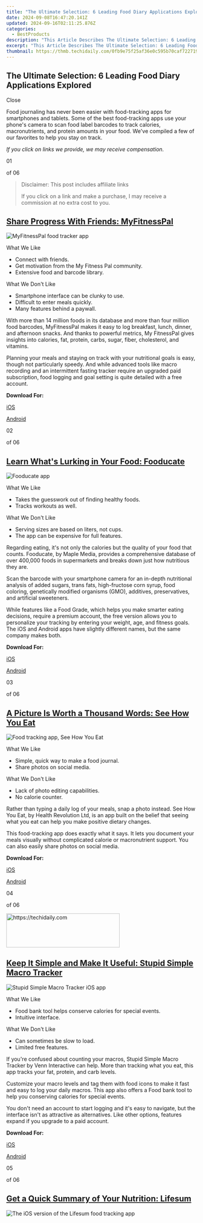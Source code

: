 ```yaml
---
title: "The Ultimate Selection: 6 Leading Food Diary Applications Explored"
date: 2024-09-08T16:47:20.141Z
updated: 2024-09-16T02:11:25.876Z
categories:
  - BestProducts
description: "This Article Describes The Ultimate Selection: 6 Leading Food Diary Applications Explored"
excerpt: "This Article Describes The Ultimate Selection: 6 Leading Food Diary Applications Explored"
thumbnail: https://thmb.techidaily.com/0fb9e75f25af36e0c595b70caf722719ae176ebbaafa4088d329d674adb3fc6f.jpg
---
```


## The Ultimate Selection: 6 Leading Food Diary Applications Explored

Close 

 Food journaling has never been easier with food-tracking apps for smartphones and tablets. Some of the best food-tracking apps use your phone's camera to scan food label barcodes to track calories, macronutrients, and protein amounts in your food. We've compiled a few of our favorites to help you stay on track.

_If you click on links we provide, we may receive compensation._ 

01

of 06

>  Disclaimer: This post includes affiliate links
>
>  If you click on a link and make a purchase, I may receive a commission at no extra cost to you.
>

## [ Share Progress With Friends: MyFitnessPal](https://www.myfitnesspal.com/)

![MyFitnessPal food tracker app](https://www.lifewire.com/thmb/iiJd9qwlFbB8hj4cwuKMNENIJ-g=/1500x0/filters:no_upscale():max_bytes(150000):strip_icc():format(webp)/001_best-food-tracker-apps-4172287-09114532fc0a4b9a901062daee7faae7.jpg) 

 What We Like

* Connect with friends.
* Get motivation from the My Fitness Pal community.
* Extensive food and barcode library.

 What We Don't Like

* Smartphone interface can be clunky to use.
* Difficult to enter meals quickly.
* Many features behind a paywall.

 With more than 14 million foods in its database and more than four million food barcodes, MyFitnessPal makes it easy to log breakfast, lunch, dinner, and afternoon snacks. And thanks to powerful metrics, My FitnessPal gives insights into calories, fat, protein, carbs, sugar, fiber, cholesterol, and vitamins.

 Planning your meals and staying on track with your nutritional goals is easy, though not particularly speedy. And while advanced tools like macro recording and an intermittent fasting tracker require an upgraded paid subscription, food logging and goal setting is quite detailed with a free account.

**Download For:** 

[ iOS ](https://apps.apple.com/app/myfitnesspal/id341232718) 

[ Android ](https://play.google.com/store/apps/details?id=com.myfitnesspal.android) 

02

of 06

## [ Learn What's Lurking in Your Food: Fooducate](https://www.fooducate.com/)

![Fooducate app](https://www.lifewire.com/thmb/EEUGjDfI7KSmykFV-Y-JpE0t7fI=/1500x0/filters:no_upscale():max_bytes(150000):strip_icc():format(webp)/Fooducate-af3f4ef7871f4b35bf32a86fcb8bd13a.jpg) 

 What We Like

* Takes the guesswork out of finding healthy foods.
* Tracks workouts as well.

 What We Don't Like

* Serving sizes are based on liters, not cups.
* The app can be expensive for full features.

 Regarding eating, it's not only the calories but the quality of your food that counts. Fooducate, by Maple Media, provides a comprehensive database of over 400,000 foods in supermarkets and breaks down just how nutritious they are.

 Scan the barcode with your smartphone camera for an in-depth nutritional analysis of added sugars, trans fats, high-fructose corn syrup, food coloring, genetically modified organisms (GMO), additives, preservatives, and artificial sweeteners.

 While features like a Food Grade, which helps you make smarter eating decisions, require a premium account, the free version allows you to personalize your tracking by entering your weight, age, and fitness goals. The iOS and Android apps have slightly different names, but the same company makes both.

**Download For:** 

[ iOS ](https://apps.apple.com/app/fooducate/id398436747) 

[ Android ](https://play.google.com/store/apps/details?id=com.fooducate.nutritionapp) 

03

of 06

## [ A Picture Is Worth a Thousand Words: See How You Eat](http://seehowyoueat.com/)

![Food tracking app, See How You Eat](https://www.lifewire.com/thmb/2E2YrGvkT8y6hGiaSmcMwq-Z9Dw=/1500x0/filters:no_upscale():max_bytes(150000):strip_icc():format(webp)/ScreenShot2018-07-12at12.32.19PM-5b4782c946e0fb0037370ee7.png) 

 What We Like

* Simple, quick way to make a food journal.
* Share photos on social media.

 What We Don't Like

* Lack of photo editing capabilities.
* No calorie counter.

 Rather than typing a daily log of your meals, snap a photo instead. See How You Eat, by Health Revolution Ltd, is an app built on the belief that seeing what you eat can help you make positive dietary changes.

 This food-tracking app does exactly what it says. It lets you document your meals visually without complicated calorie or macronutrient support. You can also easily share photos on social media.

**Download For:** 

[ iOS ](https://apps.apple.com/app/see-how-you-eat-food-diary-app/id940579920) 

[ Android ](https://play.google.com/store/apps/details?id=fi.seehowyoueat.shye) 

04

of 06

<!-- affiliate ads begin -->
<a href="https://appsumo.8odi.net/c/5597632/2137393/7443" target="_top" id="2137393">
  <img src="//a.impactradius-go.com/display-ad/7443-2137393" border="0" alt="https://techidaily.com" width="300" height="90"/>
</a>
<img height="0" width="0" src="https://appsumo.8odi.net/i/5597632/2137393/7443" style="position:absolute;visibility:hidden;" border="0" />
<!-- affiliate ads end -->

## [ Keep It Simple and Make It Useful: Stupid Simple Macro Tracker](http://www.mystupidsimpleapp.com/)

![Stupid Simple Macro Tracker iOS app](https://www.lifewire.com/thmb/_3CQrIxRbISey5pflKvIVgfxGK4=/1500x0/filters:no_upscale():max_bytes(150000):strip_icc():format(webp)/004_best-food-tracker-apps-4172287-ec44b892e10d4301a4ea97c6038cade2.jpg) 

 What We Like

* Food bank tool helps conserve calories for special events.
* Intuitive interface.

 What We Don't Like

* Can sometimes be slow to load.
* Limited free features.

 If you're confused about counting your macros, Stupid Simple Macro Tracker by Venn Interactive can help. More than tracking what you eat, this app tracks your fat, protein, and carb levels.

 Customize your macro levels and tag them with food icons to make it fast and easy to log your daily macros. This app also offers a Food bank tool to help you conserving calories for special events. 

 You don't need an account to start logging and it's easy to navigate, but the interface isn't as attractive as alternatives. Like other options, features expand if you upgrade to a paid account.

**Download For:** 

[ iOS ](https://apps.apple.com/app/stupid-simple-macro-tracker/id1210995590) 

[ Android ](https://play.google.com/store/apps/details?id=com.venninteractive.macros) 

05

of 06

## [ Get a Quick Summary of Your Nutrition: Lifesum](https://lifesum.com/)

![The iOS version of the Lifesum food tracking app](https://www.lifewire.com/thmb/YnLzLaAz4tZxa9Acx7k9D4TgW-8=/1500x0/filters:no_upscale():max_bytes(150000):strip_icc():format(webp)/005_best-food-tracker-apps-4172287-b28237c2c4414c85afccc306f5c32f35.jpg) 

<!-- affiliate ads begin -->
<span id="1424529">
					<video width="864" height="1536" style="cursor:pointer"
           poster="//a.impactradius-go.com/display-clicktoplayimage/1424529.png"
           onclick="if(!this.playClicked){this.play();this.setAttribute('controls',true);this.playClicked=true;}">
	   <source src="//a.impactradius-go.com/display-ad/16446-1424529">
	   <img src="//a.impactradius-go.com/display-clicktoplayimage/1424529.png" style="border: none; height: 100%; width: 100%; object-fit: contain">
	</video>
	<div style="width:540px;text-align:center"><a href="javascript:window.open(decodeURIComponent('https%3A%2F%2Flaganoo.pxf.io%2Fc%2F5597632%2F1424529%2F16446'), '_blank');void(0);">Click here</a></div>
</span>
<img height="0" width="0" src="https://imp.pxf.io/i/5597632/1424529/16446" style="position:absolute;visibility:hidden;" border="0" />
<!-- affiliate ads end -->

 What We Like

* Beautifully-designed interface.
* Very easy to navigate.
* Tons of recipes to inspire different eating habits.

 What We Don't Like

* User-created info can be inaccurate.
* Premium features are expensive.
* Ads can be invasive.

 Lifesum is a food-tracking app built on the idea that observing small habits can make a difference in meeting nutritional goals. With a comprehensive list of recipes and meal plans, Lifesum includes barcode scanning and macro tracking to monitor your daily nutrition and calories. 

 The attractive interface is also very easy to navigate, but ads pop up frequently. Appealing features, such as one of the many eating plans in the Programs tab, require a pretty hefty subscription. The app isn't straightforward about letting you know which features aren't free either. However, for food logging, Lifesum's basic version ticks all the boxes.

**Download For:** 

[ iOS ](https://apps.apple.com/app/lifesum-diet-food-diary/id286906691) 

[ Android ](https://play.google.com/store/apps/details?id=com.sillens.shapeupclub) 

06

of 06

## [ Use Points to Track Your Food: Healthi](https://itrackbites.com/)

![iHealthi food tracking app for iOS](https://www.lifewire.com/thmb/ZvW0UpunN5vWJd0Fma3phyuY-ks=/1500x0/filters:no_upscale():max_bytes(150000):strip_icc():format(webp)/006_best-food-tracker-apps-4172287-bfab6b2460f34d34a04d91dc7d8d8cac.jpg) 

 What We Like

* Tracking points is easier than tracking calories.
* Supportive online community.

 What We Don't Like

* Unable to manually enter your food.
* All items must be pre-loaded into the app.
* No way to add your own recipes.

 Once you start tracking your food, you'll quickly begin to see that what you think you're eating rarely matches what you actually eat. Healthi (formerly iTrackBites) helps you see how close you are to your nutritional goals by breaking down food items by calories, macro, and Bites—Healthi's point system.

 Use the app to keep track of your daily and weekly Bites allotment with your food diary, which has the support of a database of over one million products.

 The drawbacks to the free version mirror others; recipes and targeted plans require a subscription. But you can still stay on track with your food logging goals and access some of the community-building features with a free account.

**Download For:** 

[ iOS ](https://apps.apple.com/app/id404299862) 

[ Android ](https://play.google.com/store/apps/details?id=com.ellisapps.itrackbitesplus) 

[  The 7 Best Intermittent Fasting Apps for 2024 ](https://www.lifewire.com/best-intermittent-fasting-apps-5075860) 

Was this page helpful?

Thanks for letting us know!

 Get the Latest Tech News Delivered Every Day

[ Subscribe ](https://www.lifewire.com/#) 

Tell us why!

 Other  Not enough details  Hard to understand 

 Submit 

<ins class="adsbygoogle"
     style="display:block"
     data-ad-format="autorelaxed"
     data-ad-client="ca-pub-7571918770474297"
     data-ad-slot="1223367746"></ins>

<ins class="adsbygoogle"
     style="display:block"
     data-ad-client="ca-pub-7571918770474297"
     data-ad-slot="8358498916"
     data-ad-format="auto"
     data-full-width-responsive="true"></ins>



